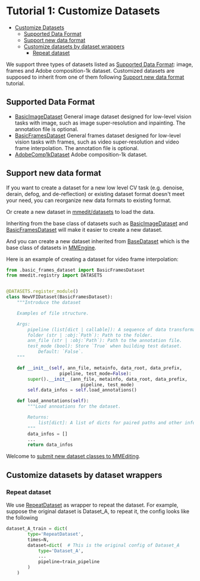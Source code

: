 # Tutorial 1: Customize Datasets

- [Customize Datasets](#Tutorial-1:-Customize-Datasets)
  - [Supported Data Format](#Supported-Data-Format)
  - [Support new data format](#Support-new-data-format)
  - [Customize datasets by dataset wrappers](#Customize-datasets-by-dataset-wrappers)
    - [Repeat dataset](#Repeat-dataset)

We support three types of datasets listed as [Supported Data Format](##supported-data-format): image, frames and Adobe composition-1k dataset. Customized datasets are supposed to inherit from one of them following [Support new data format](##support-new-data-format) tutorial.

## Supported Data Format

- [BasicImageDataset](/mmedit/datasets/basic_image_dataset.py)
  General image dataset designed for low-level vision tasks with image, such as image super-resolution and inpainting. The annotation file is optional.
- [BasicFramesDataset](/mmedit/datasets/basic_frames_dataset.py)
  General frames dataset designed for low-level vision tasks with frames, such as video super-resolution and video frame interpolation. The annotation file is optional.
- [AdobeComp1kDataset](/mmedit/datasets/comp1k_dataset.py)
  Adobe composition-1k dataset.

## Support new data format

If you want to create a dataset for a new low level CV task (e.g. denoise, derain, defog, and de-reflection) or existing dataset format doesn't meet your need, you can reorganize new data formats to existing format.

Or create a new dataset in [mmedit/datasets](/mmedit/datasets) to load the data.

Inheriting from the base class of datasets such as [BasicImageDataset](/mmedit/datasets/basic_image_dataset.py) and [BasicFramesDataset](/mmedit/datasets/basic_frames_dataset.py) will make it easier to create a new dataset.

And you can create a new dataset inherited from [BaseDataset](https://github.com/open-mmlab/mmengine/blob/main/mmengine/dataset/base_dataset.py) which is the base class of datasets in [MMEngine](https://github.com/open-mmlab/mmengine).

Here is an example of creating a dataset for video frame interpolation:

```python
from .basic_frames_dataset import BasicFramesDataset
from mmedit.registry import DATASETS


@DATASETS.register_module()
class NewVFIDataset(BasicFramesDataset):
    """Introduce the dataset

    Examples of file structure.

    Args:
        pipeline (list[dict | callable]): A sequence of data transformations.
        folder (str | :obj:`Path`): Path to the folder.
        ann_file (str | :obj:`Path`): Path to the annotation file.
        test_mode (bool): Store `True` when building test dataset.
            Default: `False`.
    """

    def __init__(self, ann_file, metainfo, data_root, data_prefix,
                    pipeline, test_mode=False):
        super().__init__(ann_file, metainfo, data_root, data_prefix,
                            pipeline, test_mode)
        self.data_infos = self.load_annotations()

    def load_annotations(self):
        """Load annoations for the dataset.

        Returns:
            list[dict]: A list of dicts for paired paths and other information.
        """
        data_infos = []
        ...
        return data_infos

```

Welcome to [submit new dataset classes to MMEditing](https://github.com/open-mmlab/mmediting/compare).

## Customize datasets by dataset wrappers

### Repeat dataset

We use [RepeatDataset](https://github.com/open-mmlab/mmengine/blob/main/mmengine/dataset/dataset_wrapper.py) as wrapper to repeat the dataset.
For example, suppose the original dataset is Dataset_A, to repeat it, the config looks like the following

```python
dataset_A_train = dict(
        type='RepeatDataset',
        times=N,
        dataset=dict(  # This is the original config of Dataset_A
            type='Dataset_A',
            ...
            pipeline=train_pipeline
        )
    )
```
